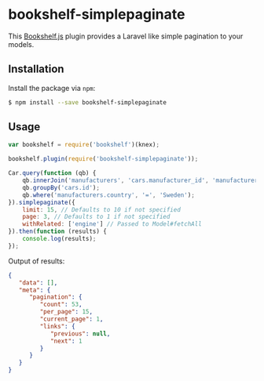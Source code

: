 # bookshelf-simplepaginate
This [Bookshelf.js](https://github.com/tgriesser/bookshelf) plugin provides a Laravel like simple pagination to your models.

## Installation

Install the package via `npm`:

```sh
$ npm install --save bookshelf-simplepaginate
```

## Usage
```js
var bookshelf = require('bookshelf')(knex);

bookshelf.plugin(require('bookshelf-simplepaginate'));
```

```js
Car.query(function (qb) {
    qb.innerJoin('manufacturers', 'cars.manufacturer_id', 'manufacturers.id');
    qb.groupBy('cars.id');
    qb.where('manufacturers.country', '=', 'Sweden');
}).simplepaginate({
    limit: 15, // Defaults to 10 if not specified
    page: 3, // Defaults to 1 if not specified
    withRelated: ['engine'] // Passed to Model#fetchAll
}).then(function (results) {
    console.log(results); 
});
```

Output of results: 
```json
{
   "data": [],
   "meta": {
      "pagination": {
         "count": 53,
         "per_page": 15,
         "current_page": 1,
         "links": {
            "previous": null,
            "next": 1
         }
      }
   }
}
```